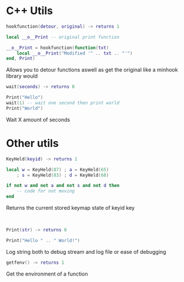 # C++ Utils

```lua
hookfunction(detour, original) -> returns 1
```
```lua
local __o__Print -- original print function

__o__Print = hookfunction(function(txt)
    local __o__Print("Modified '" .. txt .. "'")
end, Print)
```
Allows you to detour functions aswell as get the original like a minhook library would

```lua
wait(seconds) -> returns 0
```
```lua
Print("Hello")
wait(1) -- wait one second then print world
Print("World")
```
Wait X amount of seconds

# Other utils

```lua
KeyHeld(keyid) -> returns 1
```
```lua
local w = KeyHeld(87) ; a = KeyHeld(65)
	; s = KeyHeld(83) ; d = KeyHeld(68)

if not w and not a and not s and not d then
    -- code for not moving
end
```
Returns the current stored keymap state of keyid key

<br/>

```lua
Print(str) -> returns 0
```
```lua
Print("Hello " .. " World!")
```
Log string both to debug stream and log file or ease of debugging

```lua
getfenv() -> returns 1
```
Get the environment of a function
